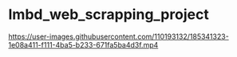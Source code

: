 # Imbd_web_scrapping_project
https://user-images.githubusercontent.com/110193132/185341323-1e08a411-f111-4ba5-b233-671fa5ba4d3f.mp4
